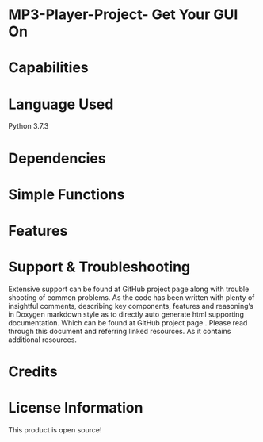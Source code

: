# MP3-Player-Project- Get Your GUI On 


# Capabilities   

# Language Used
Python 3.7.3

# Dependencies


# Simple Functions 


# Features 

# Support & Troubleshooting
Extensive support can be found at GitHub project page along with trouble shooting of common problems. As the code has been written with plenty of insightful comments, describing key components, features and reasoning’s in Doxygen markdown style as to directly auto generate html supporting documentation. Which can be found at GitHub project page . Please read through this document and referring linked resources. As it contains additional resources.

# Credits


# License Information
This product is open source! 
